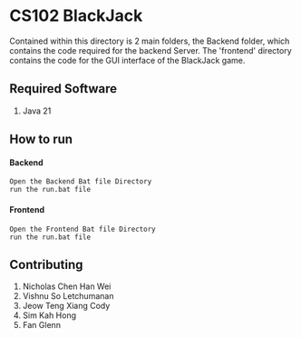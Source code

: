# CS102 BlackJack

Contained within this directory is 2 main folders, the Backend folder, which contains the code required for the backend 
Server. The 'frontend' directory contains the code for the GUI interface of the BlackJack game.

## Required Software
1. Java 21

## How to run

#### Backend
```
Open the Backend Bat file Directory
run the run.bat file
```

#### Frontend
```
Open the Frontend Bat file Directory
run the run.bat file

```

## Contributing
1. Nicholas Chen Han Wei
2. Vishnu So Letchumanan
3. Jeow Teng Xiang Cody
4. Sim Kah Hong
5. Fan Glenn